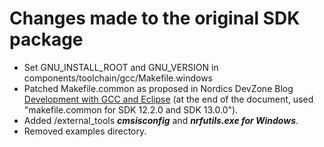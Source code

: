 # Changes made to the original SDK package

* Set GNU_INSTALL_ROOT and GNU_VERSION in components/toolchain/gcc/Makefile.windows
* Patched Makefile.common as proposed in Nordics DevZone Blog [Development with GCC and Eclipse](https://devzone.nordicsemi.com/tutorials/b/getting-started/posts/development-with-gcc-and-eclipse) (at the end of the document, used "makefile.common for SDK 12.2.0 and SDK 13.0.0").
* Added /external_tools ***cmsisconfig*** and ***nrfutils.exe for Windows***.
* Removed examples directory.
